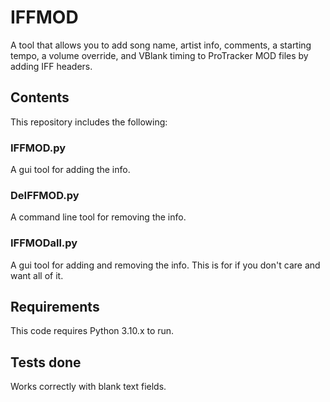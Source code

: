 # IFFMOD
A tool that allows you to add song name, artist info, comments, a starting tempo, a volume override, and VBlank timing to ProTracker MOD files by adding IFF headers.

## Contents
This repository includes the following:

### IFFMOD.py
A gui tool for adding the info.

### DeIFFMOD.py
A command line tool for removing the info.

### IFFMODall.py
A gui tool for adding and removing the info. This is for if you don't care and want all of it.

## Requirements
This code requires Python 3.10.x to run.

## Tests done
Works correctly with blank text fields.
